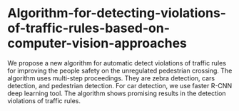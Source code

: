 # Algorithm-for-detecting-violations-of-traffic-rules-based-on-computer-vision-approaches
We propose a new algorithm for automatic detect violations of traffic rules for improving the people safety on the unregulated pedestrian crossing. The algorithm uses multi-step proceedings. They are zebra detection, cars detection, and pedestrian detection. For car detection, we use faster R-CNN deep learning tool. The algorithm shows promising results in the detection violations of traffic rules.
